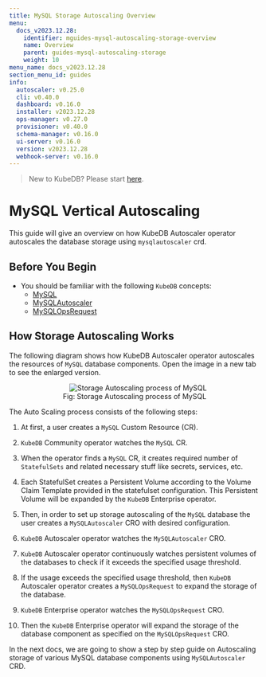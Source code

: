 ```yaml
---
title: MySQL Storage Autoscaling Overview
menu:
  docs_v2023.12.28:
    identifier: mguides-mysql-autoscaling-storage-overview
    name: Overview
    parent: guides-mysql-autoscaling-storage
    weight: 10
menu_name: docs_v2023.12.28
section_menu_id: guides
info:
  autoscaler: v0.25.0
  cli: v0.40.0
  dashboard: v0.16.0
  installer: v2023.12.28
  ops-manager: v0.27.0
  provisioner: v0.40.0
  schema-manager: v0.16.0
  ui-server: v0.16.0
  version: v2023.12.28
  webhook-server: v0.16.0
---
```


> New to KubeDB? Please start [here](/docs/v2023.12.28/README).

# MySQL Vertical Autoscaling

This guide will give an overview on how KubeDB Autoscaler operator autoscales the database storage using `mysqlautoscaler` crd.

## Before You Begin

- You should be familiar with the following `KubeDB` concepts:
  - [MySQL](/docs/v2023.12.28/guides/mysql/concepts/mysqldatabase)
  - [MySQLAutoscaler](/docs/v2023.12.28/guides/mysql/concepts/autoscaler)
  - [MySQLOpsRequest](/docs/v2023.12.28/guides/mysql/concepts/opsrequest)

## How Storage Autoscaling Works

The following diagram shows how KubeDB Autoscaler operator autoscales the resources of `MySQL` database components. Open the image in a new tab to see the enlarged version.

<figure align="center">
  <img alt="Storage Autoscaling process of MySQL" src="/docs/v2023.12.28/guides/mysql/autoscaler/storage/overview/images/storage-autoscaling.jpg">
<figcaption align="center">Fig: Storage Autoscaling process of MySQL</figcaption>
</figure>

The Auto Scaling process consists of the following steps:

1. At first, a user creates a `MySQL` Custom Resource (CR).

2. `KubeDB` Community operator watches the `MySQL` CR.

3. When the operator finds a `MySQL` CR, it creates required number of `StatefulSets` and related necessary stuff like secrets, services, etc.

4. Each StatefulSet creates a Persistent Volume according to the Volume Claim Template provided in the statefulset configuration. This Persistent Volume will be expanded by the `KubeDB` Enterprise operator.

5. Then, in order to set up storage autoscaling of the `MySQL` database the user creates a `MySQLAutoscaler` CRO with desired configuration.

6. `KubeDB` Autoscaler operator watches the `MySQLAutoscaler` CRO.

7. `KubeDB` Autoscaler operator continuously watches persistent volumes of the databases to check if it exceeds the specified usage threshold.

8. If the usage exceeds the specified usage threshold, then `KubeDB` Autoscaler operator creates a `MySQLOpsRequest` to expand the storage of the database.
9. `KubeDB` Enterprise operator watches the `MySQLOpsRequest` CRO.
10. Then the `KubeDB` Enterprise operator will expand the storage of the database component as specified on the `MySQLOpsRequest` CRO.

In the next docs, we are going to show a step by step guide on Autoscaling storage of various MySQL database components using `MySQLAutoscaler` CRD.
